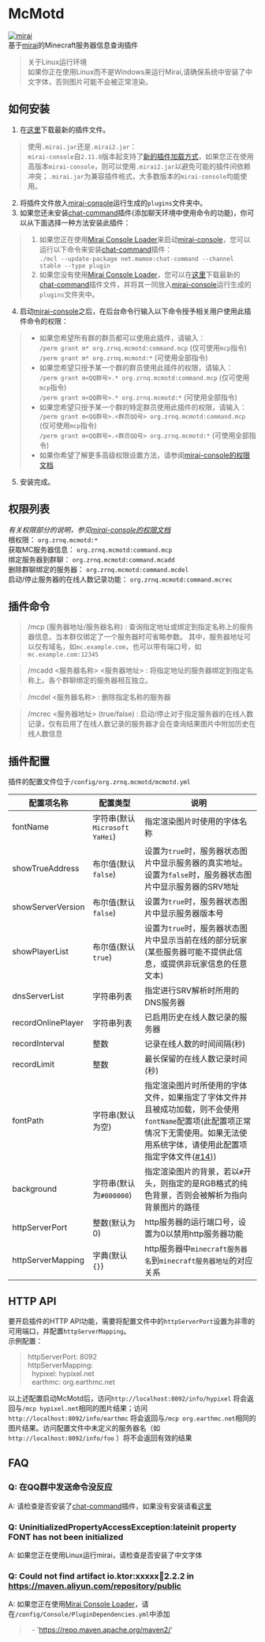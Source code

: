 # McMotd
[![mirai](https://img.shields.io/badge/mirai-v2.13.2-brightgreen)](https://github.com/mamoe/mirai )  
基于[mirai](https://github.com/mamoe/mirai )的Minecraft服务器信息查询插件

> 关于Linux运行环境  
> 如果你正在使用Linux而不是Windows来运行Mirai,请确保系统中安装了中文字体，否则图片可能不会被正常渲染。  

## 如何安装
1. 在[这里](https://github.com/Under-estimate/McMotd/releases/ )下载最新的插件文件。
> 使用`.mirai.jar`还是`.mirai2.jar`：  
> `mirai-console`自`2.11.0`版本起支持了[新的插件加载方式](https://github.com/mamoe/mirai/releases/tag/v2.11.0-M1)，如果您正在使用高版本`mirai-console`，则可以使用`.mirai2.jar`以避免可能的插件间依赖冲突；`.mirai.jar`为兼容插件格式，大多数版本的`mirai-console`均能使用。
2. 将插件文件放入[mirai-console](https://github.com/mamoe/mirai-console )运行生成的`plugins`文件夹中。
3. 如果您还未安装[chat-command](https://github.com/project-mirai/chat-command )插件(添加聊天环境中使用命令的功能)，你可以从下面选择一种方法安装此插件：
> 1. 如果您正在使用[Mirai Console Loader](https://github.com/iTXTech/mirai-console-loader )来启动[mirai-console](https://github.com/mamoe/mirai-console )，您可以运行以下命令来安装[chat-command](https://github.com/project-mirai/chat-command )插件：  
> `./mcl --update-package net.mamoe:chat-command --channel stable --type plugin`
> 2. 如果您没有使用[Mirai Console Loader](https://github.com/iTXTech/mirai-console-loader )，您可以在[这里](https://github.com/project-mirai/chat-command/releases )下载最新的[chat-command](https://github.com/project-mirai/chat-command )插件文件，并将其一同放入[mirai-console](https://github.com/mamoe/mirai-console )运行生成的`plugins`文件夹中。
4. 启动[mirai-console](https://github.com/mamoe/mirai-console )之后，在后台命令行输入以下命令授予相关用户使用此插件命令的权限：
> - 如果您希望所有群的群员都可以使用此插件，请输入：  
> `/perm grant m* org.zrnq.mcmotd:command.mcp` (仅可使用`mcp`指令)  
> `/perm grant m* org.zrnq.mcmotd:*` (可使用全部指令)
> - 如果您希望只授予某一个群的群员使用此插件的权限，请输入：  
> `/perm grant m<QQ群号>.* org.zrnq.mcmotd:command.mcp` (仅可使用`mcp`指令)  
> `/perm grant m<QQ群号>.* org.zrnq.mcmotd:*` (可使用全部指令)
> - 如果您希望只授予某一个群的特定群员使用此插件的权限，请输入：  
> `/perm grant m<QQ群号>.<群员QQ号> org.zrnq.mcmotd:command.mcp` (仅可使用`mcp`指令)  
> `/perm grant m<QQ群号>.<群员QQ号> org.zrnq.mcmotd:*` (可使用全部指令)
> - 如果你希望了解更多高级权限设置方法，请参阅[mirai-console的权限文档](https://github.com/mamoe/mirai-console/blob/master/docs/Permissions.md )
5. 安装完成。
## 权限列表
*有关权限部分的说明，参见[mirai-console的权限文档](https://github.com/mamoe/mirai-console/blob/master/docs/Permissions.md )*  
根权限： `org.zrnq.mcmotd:*`  
获取MC服务器信息： `org.zrnq.mcmotd:command.mcp`  
绑定服务器到群聊： `org.zrnq.mcmotd:command.mcadd`  
删除群聊绑定的服务器： `org.zrnq.mcmotd:command.mcdel`  
启动/停止服务器的在线人数记录功能： `org.zrnq.mcmotd:command.mcrec`
## 插件命令
> /mcp (服务器地址/服务器名称) : 查询指定地址或绑定到指定名称上的服务器信息，当本群仅绑定了一个服务器时可省略参数。
其中，服务器地址可以仅有域名，如`mc.example.com`，也可以带有端口号，如`mc.example.com:12345`  

> /mcadd <服务器名称> <服务器地址> : 将指定地址的服务器绑定到指定名称上。各个群聊绑定的服务器相互独立。  

> /mcdel <服务器名称> : 删除指定名称的服务器  

> /mcrec <服务器地址> (true/false) : 启动/停止对于指定服务器的在线人数记录，仅有启用了在线人数记录的服务器才会在查询结果图片中附加历史在线人数信息
## 插件配置
插件的配置文件位于`/config/org.zrnq.mcmotd/mcmotd.yml`  

| 配置项名称 | 配置类型 | 说明                                                                                                                                                     |
| -- | -- |--------------------------------------------------------------------------------------------------------------------------------------------------------|
| fontName | 字符串(默认`Microsoft YaHei`) | 指定渲染图片时使用的字体名称                                                                                                                                         |
| showTrueAddress | 布尔值(默认`false`) | 设置为`true`时，服务器状态图片中显示服务器的真实地址。设置为`false`时，服务器状态图片中显示服务器的SRV地址                                                                                          |
| showServerVersion | 布尔值(默认`false`) | 设置为`true`时，服务器状态图片中显示服务器版本号                                                                                                                            |
| showPlayerList | 布尔值(默认`true`) | 设置为`true`时，服务器状态图片中显示当前在线的部分玩家(某些服务器可能不提供此信息，或提供非玩家信息的任意文本)                                                                                            |
| dnsServerList | 字符串列表 | 指定进行SRV解析时所用的DNS服务器                                                                                                                                    |
| recordOnlinePlayer | 字符串列表 | 已启用历史在线人数记录的服务器                                                                                                                                        |
| recordInterval | 整数 | 记录在线人数的时间间隔(秒)                                                                                                                                         |
| recordLimit | 整数 | 最长保留的在线人数记录时间(秒)                                                                                                                                       |
| fontPath | 字符串(默认为空) | 指定渲染图片时所使用的字体文件，如果指定了字体文件并且被成功加载，则不会使用`fontName`配置项(此配置项正常情况下无需使用。如果无法使用系统字体，请使用此配置项指定字体文件([#14](https://github.com/Under-estimate/McMotd/issues/14))) |
| background | 字符串(默认为`#000000`) | 指定渲染图片的背景，若以`#`开头，则指定的是RGB格式的纯色背景，否则会被解析为指向背景图片的路径                                                                                                     |
| httpServerPort | 整数(默认为0) | http服务器的运行端口号，设置为0以禁用http服务器功能                                                                                                                         |
| httpServerMapping | 字典(默认`{}`) | http服务器中`minecraft服务器名`到`minecraft服务器地址`的对应关系                                                                                                          |

## HTTP API
要开启插件的HTTP API功能，需要将配置文件中的`httpServerPort`设置为非零的可用端口，并配置`httpServerMapping`。  
示例配置：
> httpServerPort: 8092  
> httpServerMapping:   
> &nbsp;&nbsp;hypixel: hypixel.net  
> &nbsp;&nbsp;earthmc: org.earthmc.net  

以上述配置启动McMotd后，访问`http://localhost:8092/info/hypixel` 将会返回与`/mcp hypixel.net`相同的图片结果；访问`http://localhost:8092/info/earthmc` 将会返回与`/mcp org.earthmc.net`相同的图片结果。访问配置文件中未定义的服务器名（如`http://localhost:8092/info/foo` ）将不会返回有效的结果

## FAQ
### Q: 在QQ群中发送命令没反应
A: 请检查是否安装了[chat-command](https://github.com/project-mirai/chat-command )插件，如果没有安装请看[这里](#如何安装 )

### Q: UninitializedPropertyAccessException:lateinit property FONT has not been initialized
A: 如果您正在使用Linux运行mirai，请检查是否安装了中文字体

### Q: Could not find artifact io.ktor:xxxxx:jar:2.2.2 in https://maven.aliyun.com/repository/public
A: 如果您正在使用[Mirai Console Loader](https://github.com/iTXTech/mirai-console-loader )，请在`/config/Console/PluginDependencies.yml`中添加
> &nbsp;&nbsp;\- 'https://repo.maven.apache.org/maven2/'